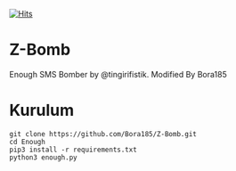 [![Hits](https://hits.sh/github.com/Bora185/SMS-Bomber.svg?label=views&color=c44ee7)](https://hits.sh/github.com/Bora185/SMS-Bomber/)
# Z-Bomb
Enough SMS Bomber by @tingirifistik. Modified By Bora185
# Kurulum
```
git clone https://github.com/Bora185/Z-Bomb.git
cd Enough
pip3 install -r requirements.txt
python3 enough.py
```
